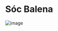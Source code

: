 <H1>Sóc Balena</H1>

![image](https://github.com/user-attachments/assets/3cb80897-8226-4cc0-aef6-66dc0da87e28)
